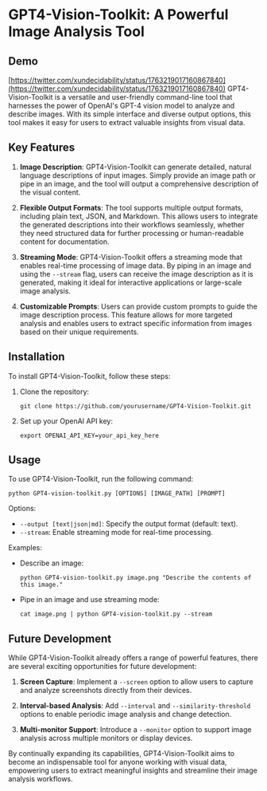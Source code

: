 # GPT4-Vision-Toolkit: A Powerful Image Analysis Tool

## Demo
[https://twitter.com/xundecidability/status/1763219017160867840](https://twitter.com/xundecidability/status/1763219017160867840)
GPT4-Vision-Toolkit is a versatile and user-friendly command-line tool that harnesses the power of OpenAI's GPT-4 vision model to analyze and describe images. With its simple interface and diverse output options, this tool makes it easy for users to extract valuable insights from visual data.

## Key Features

1. **Image Description**: GPT4-Vision-Toolkit can generate detailed, natural language descriptions of input images. Simply provide an image path or pipe in an image, and the tool will output a comprehensive description of the visual content.

2. **Flexible Output Formats**: The tool supports multiple output formats, including plain text, JSON, and Markdown. This allows users to integrate the generated descriptions into their workflows seamlessly, whether they need structured data for further processing or human-readable content for documentation.

3. **Streaming Mode**: GPT4-Vision-Toolkit offers a streaming mode that enables real-time processing of image data. By piping in an image and using the `--stream` flag, users can receive the image description as it is generated, making it ideal for interactive applications or large-scale image analysis.

4. **Customizable Prompts**: Users can provide custom prompts to guide the image description process. This feature allows for more targeted analysis and enables users to extract specific information from images based on their unique requirements.

## Installation

To install GPT4-Vision-Toolkit, follow these steps:

1. Clone the repository:
   ```
   git clone https://github.com/yourusername/GPT4-Vision-Toolkit.git
   ```

2. Set up your OpenAI API key:
   ```
   export OPENAI_API_KEY=your_api_key_here
   ```

## Usage

To use GPT4-Vision-Toolkit, run the following command:

```
python GPT4-vision-toolkit.py [OPTIONS] [IMAGE_PATH] [PROMPT]
```

Options:
- `--output [text|json|md]`: Specify the output format (default: text).
- `--stream`: Enable streaming mode for real-time processing.

Examples:
- Describe an image:
  ```
  python GPT4-vision-toolkit.py image.png "Describe the contents of this image."
  ```

- Pipe in an image and use streaming mode:
  ```
  cat image.png | python GPT4-vision-toolkit.py --stream
  ```

## Future Development

While GPT4-Vision-Toolkit already offers a range of powerful features, there are several exciting opportunities for future development:

1. **Screen Capture**: Implement a `--screen` option to allow users to capture and analyze screenshots directly from their devices.

2. **Interval-based Analysis**: Add `--interval` and `--similarity-threshold` options to enable periodic image analysis and change detection.

3. **Multi-monitor Support**: Introduce a `--monitor` option to support image analysis across multiple monitors or display devices.

By continually expanding its capabilities, GPT4-Vision-Toolkit aims to become an indispensable tool for anyone working with visual data, empowering users to extract meaningful insights and streamline their image analysis workflows.
